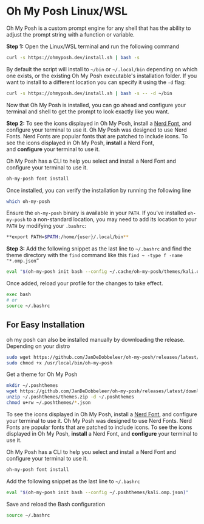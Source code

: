 # Oh My Posh Linux/WSL

Oh My Posh is a custom prompt engine for any shell that has the ability to adjust the prompt string with a function or variable.

**Step 1:**  Open the Linux/WSL terminal and run the following command

```bash
curl -s https://ohmyposh.dev/install.sh | bash -s
```

By default the script will install to `~/bin` or `~/.local/bin` depending on which one exists, or the existing Oh My Posh executable's installation folder. If you want to install to a different location you can specify it using the `-d` flag:

```bash
curl -s https://ohmyposh.dev/install.sh | bash -s -- -d ~/bin
```

Now that Oh My Posh is installed, you can go ahead and configure your terminal and shell to get the prompt to look exactly like you want.

**Step 2:** To see the icons displayed in Oh My Posh, install a [Nerd Font](https://www.nerdfonts.com/), and configure your terminal to use it. Oh My Posh was designed to use Nerd Fonts. Nerd Fonts are popular fonts that are patched to include icons. To see the icons displayed in Oh My Posh, **install** a Nerd Font, and **configure** your terminal to use it.

Oh My Posh has a CLI to help you select and install a Nerd Font and configure your terminal to use it.

```bash
oh-my-posh font install
```

Once installed, you can verify the installation by running the following line

```bash
which oh-my-posh
```

Ensure the `oh-my-posh` binary is available in your `PATH`. If you've installed `oh-my-posh` to a non-standard location, you may need to add its location to your `PATH` by modifying your `.bashrc`:

```bash
**export PATH=$PATH:/home/{user}/.local/bin**
```

**Step 3:** Add the following snippet as the last line to `~/.bashrc` and find the theme directory with the `find` command like this `find ~ -type f -name "*.omp.json”`

```bash
eval "$(oh-my-posh init bash --config ~/.cache/oh-my-posh/themes/kali.omp.json)"
```

Once added, reload your profile for the changes to take effect.

```bash
exec bash
# or
source ~/.bashrc
```

## For Easy Installation

oh my posh can also be installed manually by downloading the release. Depending on your distro

```bash
sudo wget https://github.com/JanDeDobbeleer/oh-my-posh/releases/latest/download/posh-linux-amd64 -O /usr/local/bin/oh-my-posh
sudo chmod +x /usr/local/bin/oh-my-posh
```

Get a theme for Oh My Posh

```bash
mkdir ~/.poshthemes
wget https://github.com/JanDeDobbeleer/oh-my-posh/releases/latest/download/themes.zip -O ~/.poshthemes/themes.zip
unzip ~/.poshthemes/themes.zip -d ~/.poshthemes
chmod u+rw ~/.poshthemes/*.json
```

To see the icons displayed in Oh My Posh, install a [Nerd Font](https://www.nerdfonts.com/), and configure your terminal to use it. Oh My Posh was designed to use Nerd Fonts. Nerd Fonts are popular fonts that are patched to include icons. To see the icons displayed in Oh My Posh, **install** a Nerd Font, and **configure** your terminal to use it.

Oh My Posh has a CLI to help you select and install a Nerd Font and configure your terminal to use it.

```bash
oh-my-posh font install
```

Add the following snippet as the last line to `~/.bashrc`

```bash
eval "$(oh-my-posh init bash --config ~/.poshthemes/kali.omp.json)"
```

Save and reload the Bash configuration

```bash
source ~/.bashrc
```